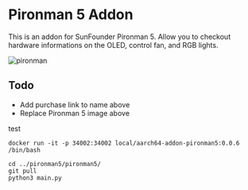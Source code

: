 # Pironman 5 Addon

This is an addon for SunFounder Pironman 5. Allow you to checkout hardware informations on the OLED, control fan, and RGB lights.

![pironman](https://raw.githubusercontent.com/sunfounder/home-assistant-addon-dev/main/pironman-5-alpha/img/pironman-5.jpg)

## Todo 

- Add purchase link to name above
- Replace Pironman 5 image above


test
```
docker run -it -p 34002:34002 local/aarch64-addon-pironman5:0.0.6 /bin/bash

cd ../pironman5/pironman5/
git pull
python3 main.py
```